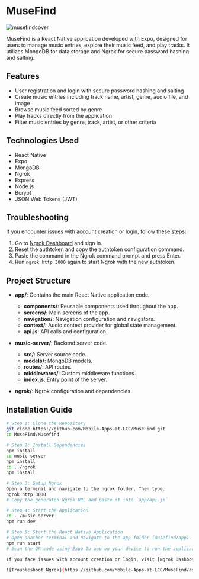 # MuseFind

![musefindcover](https://github.com/Mobile-Apps-at-LCC/MuseFind/assets/41456635/c0d05cb3-ffef-4490-8b74-1ee9169d1db8)

MuseFind is a React Native application developed with Expo, designed for users to manage music entries, explore their music feed, and play tracks. It utilizes MongoDB for data storage and Ngrok for secure password hashing and salting.

## Features

- User registration and login with secure password hashing and salting
- Create music entries including track name, artist, genre, audio file, and image
- Browse music feed sorted by genre
- Play tracks directly from the application
- Filter music entries by genre, track, artist, or other criteria

## Technologies Used

- React Native
- Expo
- MongoDB
- Ngrok
- Express
- Node.js
- Bcrypt
- JSON Web Tokens (JWT)

## Troubleshooting

If you encounter issues with account creation or login, follow these steps:

1. Go to [Ngrok Dashboard](https://dashboard.ngrok.com/get-started/your-authtoken) and sign in.
2. Reset the authtoken and copy the authtoken configuration command.
3. Paste the command in the Ngrok command prompt and press Enter.
4. Run `ngrok http 3000` again to start Ngrok with the new authtoken.

## Project Structure



- **app/**: Contains the main React Native application code.
  - **components/**: Reusable components used throughout the app.
  - **screens/**: Main screens of the app.
  - **navigation/**: Navigation configuration and navigators.
  - **context/**: Audio context provider for global state management.
  - **api.js**: API calls and configuration.

- **music-server/**: Backend server code.
  - **src/**: Server source code.
  - **models/**: MongoDB models.
  - **routes/**: API routes.
  - **middlewares/**: Custom middleware functions.
  - **index.js**: Entry point of the server.

- **ngrok/**: Ngrok configuration and dependencies.

## Installation Guide

```bash
# Step 1: Clone the Repository
git clone https://github.com/Mobile-Apps-at-LCC/MuseFind.git
cd MuseFind/Musefind

# Step 2: Install Dependencies
npm install
cd music-server
npm install
cd ../ngrok
npm install

# Step 3: Setup Ngrok
Open a terminal and navigate to the ngrok folder. Then type:
ngrok http 3000
# Copy the generated Ngrok URL and paste it into `app/api.js`

# Step 4: Start the Application
cd ../music-server
npm run dev

# Step 5: Start the React Native Application
# Open another terminal and navigate to the app folder (musefind/app). Then type:
npm run start
# Scan the QR code using Expo Go app on your device to run the application.

If you face issues with account creation or login, visit [Ngrok Dashboard](https://dashboard.ngrok.com/get-started/your-authtoken) using your account. Reset the authtoken, copy the authtoken configuration, and follow the provided instructions in the Ngrok terminal window by pasting the command and restarting `ngrok http 3000`.

![Troubleshoot Ngrok](https://github.com/Mobile-Apps-at-LCC/MuseFind/assets/41456635/c31091b7-d1c4-44a3-9fa2-aa626ad1d4ab)


